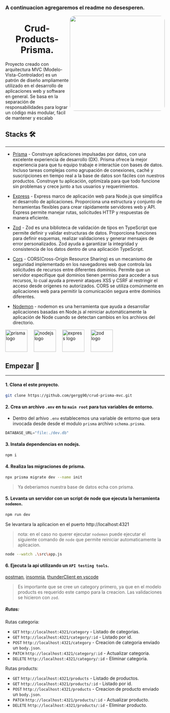 ### A continuacion agregaremos el readme no desesperen.

<img align="right" src="https://wallpapercave.com/wp/wp6606918.jpg" height="300" style="border-radius: 15px;">

<h1 align="center">Crud-Products-Prisma.</h1>

Proyecto creado con arquitectura MVC (Modelo-Vista-Controlador) es un patrón de diseño ampliamente utilizado en el desarrollo de aplicaciones web y software en general. Se basa en la separación de responsabilidades para lograr un código más modular, fácil de mantener y escalab

## Stacks 🛠️
<hr>

- [Prisma](https://www.prisma.io/) - Construye aplicaciones impulsadas por datos, con una excelente experiencia de desarrollo (DX). Prisma ofrece la mejor experiencia para que tu equipo trabaje e interactúe con bases de datos. Incluso tareas complejas como agrupación de conexiones, caché y suscripciones en tiempo real a la base de datos son fáciles con nuestros productos. Construye tu aplicación, optimízala para que todo funcione sin problemas y crece junto a tus usuarios y requerimientos.
- [Express](https://expressjs.com/) - Express marco de aplicación web para Node.js que simplifica el desarrollo de aplicaciones. Proporciona una estructura y conjunto de herramientas flexibles para crear rápidamente servidores web y API. Express permite manejar rutas, solicitudes HTTP y respuestas de manera eficiente.
- [Zod](https://zod.dev/) - Zod es una biblioteca de validación de tipos en TypeScript que permite definir y validar estructuras de datos. Proporciona funciones para definir esquemas, realizar validaciones y generar mensajes de error personalizados. Zod ayuda a garantizar la integridad y consistencia de los datos dentro de una aplicación TypeScript.
- [Cors](https://www.npmjs.com/package/cors) - CORS(Cross-Origin Resource Sharing) es un mecanismo de seguridad implementado en los navegadores web que controla las solicitudes de recursos entre diferentes dominios. Permite que un servidor especifique qué dominios tienen permiso para acceder a sus recursos, lo cual ayuda a prevenir ataques XSS y CSRF al restringir el acceso desde orígenes no autorizados. CORS se utiliza comúnmente en aplicaciones web para permitir la comunicación segura entre dominios diferentes.

- [Nodemon](https://www.npmjs.com/package/nodemon) - nodemon es una herramienta que ayuda a desarrollar aplicaciones basadas en Node.js al reiniciar automáticamente la aplicación de Node cuando se detectan cambios en los archivos del directorio.


<div align="left">
<img src="https://logowik.com/content/uploads/images/prisma2244.jpg" height="70" alt="prisma logo"  />
<img width="12" />
<img src="https://cdn.jsdelivr.net/gh/devicons/devicon/icons/nodejs/nodejs-original.svg" height="70" alt="nodejs logo"  />
<img width="12" />
<img src="https://adware-technologies.s3.amazonaws.com/uploads/technology/thumbnail/20/express-js.png" height="70" alt="express logo"  />
<img width="12" />
<img src="https://seeklogo.com/images/Z/zod-logo-B57E684330-seeklogo.com.png" height="70" alt="zod logo"  />
<img width="12" />

</div>


## Empezar 🚀
<hr>

#### 1. Clona el este proyecto.
```bash
git clone https://github.com/gergg90/crud-prisma-mvc.git
```

#### 2. Crea un archivo `.env` en tu `main root` para tus variables de entorno.

- Dentro del arhivo `.env` establecemos una variable de entorno que sera invocada desde desde el modulo `prisma` archivo `schema.prisma`.

```javascript
DATABASE_URL="file:./dev.db"
```

#### 3. Instala dependencias en nodejs.
```bash
npm i
```

#### 4. Realiza las migraciones de prisma.
```bash
npx prisma migrate dev --name init
```
> Ya deberiamos nuestra base de datos echa con prisma.

#### 5. Levanta un servidor con un script de node que ejecuta la herramienta `nodemon`.
```bash
npm run dev
```
Se levantara la aplicacion en el puerto http://localhost:4321
> nota: en el caso no querer ejecutar `nodemon` puede ejecutar el siguiente comando de `node` que permite reiniciar automaticamente la aplicacion.

```bash
node --watch .\src\app.js
```

#### 6. Ejecuta la api utilizando un `API testing tools`.
[postman](https://www.postman.com/), [insomnia](https://insomnia.rest/download), [thunderClient en vscode](https://www.thunderclient.com/)

> Es importante que se cree un category primero, ya que en el modelo products es requerido este campo para la creacion. Las validaciones se hicieron con `zod`.

##### Rutas:
Rutas categoria:

- `GET` `http://localhost:4321/category` - Listado de categorias.
- `GET` `http://localhost:4321/category/:id` - Listado por id.
- `POST` `http://localhost:4321/category` - Creacion de categoria enviado un `body.json`.
- `PATCH` `http://localhost:4321/category/:id` - Actualizar categoria.
- `DELETE` `http://localhost:4321/category/:id` - Eliminar categoria.

Rutas products:

- `GET` `http://localhost:4321/products` - Listado de productos.
- `GET` `http://localhost:4321/products/:id` - Listado por id.
- `POST` `http://localhost:4321/products` - Creacion de producto enviado un `body.json`.
- `PATCH` `http://localhost:4321/products/:id` - Actualizar producto.
- `DELETE` `http://localhost:4321/products/:id` - Eliminar producto.